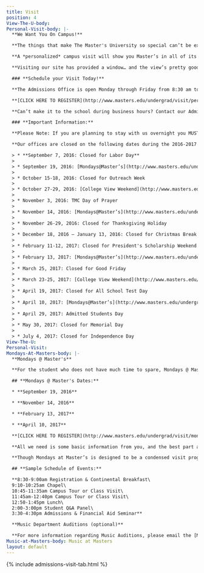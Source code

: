 ```yaml
---
title: Visit
position: 4
View-The-U-body: 
Personal-Visit-body: |-
  **We Want You On Campus!**

  **The things that make The Master's University so special can’t be experienced on your computer. You’ve got to see it for yourself! If you’re curious about the University, your next step should be to schedule a tour.**

  **A *personalized* campus visit will show you Master’s in all of its wonderful dimensions. You’ll see the seniors praying together on a bench in front of the library, the professor who’s laughing with his students over a meal in the cafeteria, and the flurry of activity in the dorms because someone just returned from Starbucks. You’ll feel the crowd at Bross Court, experience the energy of our classrooms, and hear the power of our chapel service.**

  **Visiting our site has provided a window… and the view’s pretty good. But a visit is the door, and what’s on the other side may just be your future.**

  ### **Schedule your Visit Today!**

  **The Admissions Office is open Monday through Friday from 8:30 am to 5:00 pm. During the school year, we run campus tours M/W/F at 10:30 am and 2:00 pm and Tues/Thurs at 10:00 am and 2:30 pm from Rutherford Hall. During the summer our tours depart at 10:00 am & 2:00 pm, to schedule a tour this summer please call 661-362-2602. Sign up for one today!**

  **[CLICK HERE TO REGISTER](http://www.masters.edu/undergrad/visit/personalized-visit/register/ "Register")**

  **Can’t make it to the school during business hours? Contact our Admissions Office in advance for a copy of our self-guided tour!**

  ### **Important Information:**

  **Please Note: If you are planning to stay with us overnight you MUST review our [Overnight Visit Policy](http://www.masters.edu/undergrad/visit/overnight/). This provides important information for individual and group visits. Every overnight visitor must turn in a completed [Overnight Stay Release Form](http://www.masters.edu/media/343794/activity%20release%20form.pdf).**

  **Our offices are closed on the following dates during the 2016-2017 School Year (if your visit falls on a Mondays at Master’s or a College View Weekend, please sign up for either of those events on the [Mondays at Master’s](http://www.masters.edu/undergrad/visit/mondays/) page and the [View Weekend](http://www.masters.edu/undergrad/visit/view-the-u/ "View Weekends") page):**

  > * **September 7, 2016: Closed for Labor Day**
  >
  > * September 19, 2016: [Mondays@Master’s](http://www.masters.edu/undergrad/visit/mondays/ "Mondays")
  >
  > * October 15-18, 2016: Closed for Outreach Week
  >
  > * October 27-29, 2016: [College View Weekend](http://www.masters.edu/undergrad/visit/view-the-u/ "View Weekends")
  >
  > * November 3, 2016: TMC Day of Prayer
  >
  > * November 14, 2016: [Mondays@Master’s](http://www.masters.edu/undergrad/visit/mondays/ "Mondays")
  >
  > * November 26-29, 2016: Closed for Thanksgiving Holiday
  >
  > * December 18, 2016 – January 13, 2016: Closed for Christmas Break
  >
  > * February 11-12, 2017: Closed for President's Scholarship Weekend
  >
  > * February 13, 2017: [Mondays@Master’s](http://www.masters.edu/undergrad/visit/mondays/ "Mondays")
  >
  > * March 25, 2017: Closed for Good Friday
  >
  > * March 23-25, 2017: [College View Weekend](http://www.masters.edu/undergrad/visit/view-the-u/ "View Weekends")
  >
  > * April 19, 2017: Closed for All School Test Day
  >
  > * April 10, 2017: [Mondays@Master’s](http://www.masters.edu/undergrad/visit/mondays/ "Mondays")
  >
  > * April 29, 2017: Admitted Students Day
  >
  > * May 30, 2017: Closed for Memorial Day
  >
  > * July 4, 2017: Closed for Independence Day
View-The-U: 
Personal-Visit: 
Mondays-At-Masters-body: |-
  **Mondays @ Master's**

  **For the student who does not have much time to spare, Mondays @ Master’s is a great opportunity to get a snapshot of what TMU is all about. Come visit classes, take a campus tour, attend chapel, learn about financial aid opportunities, meet some of our current TMU students, and get all of your questions about TMU answered. It is the complete college visit packed into one fun-filled day!**

  ## **Mondays @ Master's Dates:**

  * **September 19, 2016**

  * **November 14, 2016**

  * **February 13, 2017**

  * **April 10, 2017**

  **[CLICK HERE TO REGISTER](http://www.masters.edu/undergrad/visit/mondays/register/ "Register")**

  **All we need is some basic information from you, and the best part about it is that it’s free! Once you have signed up we will send you a confirmation with all of the information you may need for your visit to TMU. Parents are also welcome and encouraged to attend. Let us know how we can help you make this college-decision process easier. We would love to see you here!**

  **Though Mondays at Master’s is designed to be a condensed visit program and is not designed primarily to accommodate overnight visitors, it is possible that a Mondays at Master’s visitor might want to stay overnight in the dorms. If this is the case, any registered Mondays at Master’s attendee will need to read our [Overnight Visit Policy](http://www.masters.edu/undergrad/visit/overnight/) for details about staying overnight and email our Visit Coordinator. All overnight visitors need to bring a sleeping bag and pillow. Unfortunately, we cannot house chaperones or parents in the dorms. Please visit our [hotels](http://www.masters.edu/visitorinfo.aspx) page to plan overnight housing at a local area hotel. If you would like to rent a car, please visit our [car rentals](http://www.enterprise.com/car_rental/deeplinkmap.do?bid=002&cust=32J2051) page to rent a car.**

  ## **Sample Schedule of Events:**

  **8:30-9:00am Registration & Continental Breakfast\
  9:10-10:25am Chapel\
  10:45-11:35am Campus Tour or Class Visit\
  11:45am-12:40pm Campus Tour or Class Visit\
  12:50-1:45pm Lunch\
  2:00-3:00pm Student Q&A Panel\
  3:30-4:30pm Admissions & Financial Aid Seminar**

  **Music Department Auditions (optional)**

  **For more information regarding Music Auditions, please email the [Music Department](mailto:music@masters.edu)**
Music-at-Masters-body: Music at Masters
layout: default
---
```


{% include admissions-visit-tab.html %}
